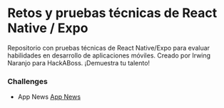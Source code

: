 # Retos y pruebas técnicas de React Native / Expo

Repositorio con pruebas técnicas de React Native/Expo para evaluar habilidades en desarrollo de aplicaciones móviles. Creado por Irwing Naranjo para HackABoss. ¡Demuestra tu talento!

### Challenges
- App News [App News](https://github.com/hackaboss-workshops-irwing/react-native-challeges/tree/main/app-news)
